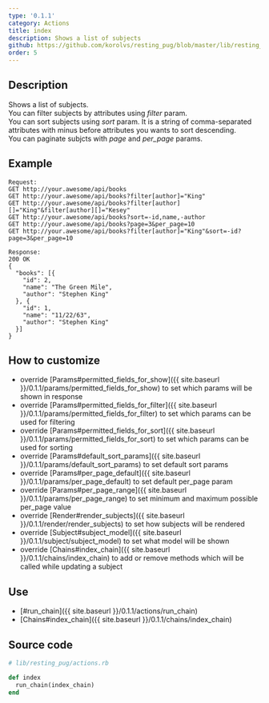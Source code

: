 ```yaml
---
type: '0.1.1'
category: Actions
title: index
description: Shows a list of subjects
github: https://github.com/korolvs/resting_pug/blob/master/lib/resting_pug/actions.rb#L155
order: 5
---
```


## Description
Shows a list of subjects. <br/>
You can filter subjects by attributes using *filter* param. <br/>
You can sort subjects using *sort* param. It is a string of comma-separated attributes with minus before attributes you wants to sort descending. <br/>
You can paginate subjcts with *page* and *per_page* params.

## Example
```
Request:
GET http://your.awesome/api/books
GET http://your.awesome/api/books?filter[author]="King"
GET http://your.awesome/api/books?filter[author][]="King"&filter[author][]="Kesey"
GET http://your.awesome/api/books?sort=-id,name,-author
GET http://your.awesome/api/books?page=3&per_page=10
GET http://your.awesome/api/books?filter[author]="King"&sort=-id?page=3&per_page=10

Response:
200 OK
{
  "books": [{
    "id": 2,
    "name": "The Green Mile",
    "author": "Stephen King"
  }, {
    "id": 1,
    "name": "11/22/63",
    "author": "Stephen King"
  }]
}
```

## How to customize
- override [Params#permitted_fields_for_show]({{ site.baseurl }}/0.1.1/params/permitted_fields_for_show) to set which params will be shown in response
- override [Params#permitted_fields_for_filter]({{ site.baseurl }}/0.1.1/params/permitted_fields_for_filter) to set which params can be used for filtering
- override [Params#permitted_fields_for_sort]({{ site.baseurl }}/0.1.1/params/permitted_fields_for_sort) to set which params can be used for sorting
- override [Params#default_sort_params]({{ site.baseurl }}/0.1.1/params/default_sort_params) to set default sort params
- override [Params#per_page_default]({{ site.baseurl }}/0.1.1/params/per_page_default) to set default per_page param
- override [Params#per_page_range]({{ site.baseurl }}/0.1.1/params/per_page_range) to set minimum and maximum possible per_page value
- override [Render#render_subjects]({{ site.baseurl }}/0.1.1/render/render_subjects) to set how subjects will be rendered
- override [Subject#subject_model]({{ site.baseurl }}/0.1.1/subject/subject_model) to set what model will be shown
- override [Chains#index_chain]({{ site.baseurl }}/0.1.1/chains/index_chain) to add or remove methods which will be called while updating a subject

## Use
- [#run_chain]({{ site.baseurl }}/0.1.1/actions/run_chain)
- [Chains#index_chain]({{ site.baseurl }}/0.1.1/chains/index_chain)

## Source code
```ruby
# lib/resting_pug/actions.rb

def index
  run_chain(index_chain)
end
```



